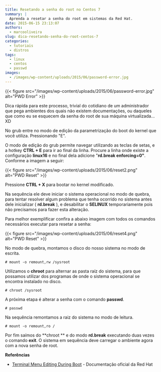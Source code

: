 ```yaml
---
title: Resetando a senha do root no Centos 7
summary: |
  Aprenda a resetar a senha do root em sistemas da Red Hat.
date: 2015-06-15 23:13:07
authors:
  - marcooliveira
slug: dica-resetando-senha-do-root-centos-7
categories:
  - tutoriais
  - distros
tags:
  - linux
  - centos
  - passwd
images:
  - /images/wp-content/uploads/2015/06/password-error.jpg
---
```


{{< figure src="/images/wp-content/uploads/2015/06/password-error.jpg" alt="PWD Error" >}}

Dica rápida para este processo, trivial do cotidiano de um administrador que pega ambientes dos quais não existem documentações, ou daqueles que como eu se esquecem da senha do root de sua máquina virtualizada... XD

No grub entre no modo de edição da parametrização do boot do kernel que você utiliza. Pressionando "E".

O modo de edição do grub permite navegar utilizando as teclas de setas, e a hotkey **CTRL + E** para ir ao final da linha. Procure a linha onde existe a configuração **linux16** e no final dela adicione "**rd.break enforcing=0"**. Conforme a imagem a seguir:

{{< figure src="/images/wp-content/uploads/2015/06/reset2.png" alt="PWD Reset" >}}

Pressione **CTRL + X** para bootar no kernel modificado.

Na sequência ele deve iniciar o sistema operacional no modo de quebra, para tentar resolver algum problema que tenha ocorrido no sistema antes dele inicializar ( **rd.break** ), e desabilitar o **SELINUX** temporariamente pois não precisamos para fazer esta alteração.

Para melhor exemplificar confira a abaixo imagem com todos os comandos necessários executar para resetar a senha:

{{< figure src="/images/wp-content/uploads/2015/06/reset4.png" alt="PWD Reset" >}}

No modo de quebra, montamos o disco do nosso sistema no modo de escrita.

`# mount -o remount,rw /sysroot`

Utilizamos o **chroot** para alternar as pasta raíz do sistema, para que possamos utilizar dos programas de onde o sistema operacional se encontra instalado no disco.

`# chroot /sysroot`

A próxima etapa é alterar a senha com o comando **passwd**.

`# passwd`

Na sequência remontamos a raiz do sistema no modo de leitura.

`# mount -o remount,ro /`

Por fim saímos do **chroot ** e do modo **rd.break** executando duas vezes o comando **exit**. O sistema em sequência deve carregar o ambiente agora com a nova senha de root.

**Referências**

* [Terminal Menu Editing During Boot](https://access.redhat.com/documentation/en-us/red_hat_enterprise_linux/7/html/system_administrators_guide/ch-working_with_the_grub_2_boot_loader#sec-Terminal_Menu_Editing_During_Boot) - Documentação oficial da Red Hat
